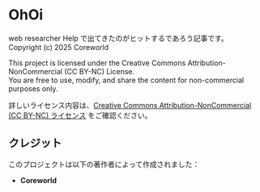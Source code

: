 # OhOi
web researcher 
Help で出てきたのがヒットするであろう記事です。  
Copyright (c) 2025 Coreworld

This project is licensed under the Creative Commons Attribution-NonCommercial (CC BY-NC) License.  
You are free to use, modify, and share the content for non-commercial purposes only.

詳しいライセンス内容は、[Creative Commons Attribution-NonCommercial (CC BY-NC) ライセンス](https://creativecommons.org/licenses/by-nc/4.0/) をご確認ください。

## クレジット

このプロジェクトは以下の著作者によって作成されました：

- **Coreworld**
